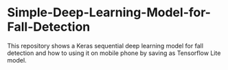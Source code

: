 # Simple-Deep-Learning-Model-for-Fall-Detection
This repository shows a Keras sequential deep learning model for fall detection and how to using it on mobile phone by saving as Tensorflow Lite model. 
